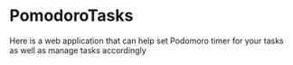 # PomodoroTasks
Here is a web application that can help set Podomoro timer for your tasks as well as manage tasks accordingly 
